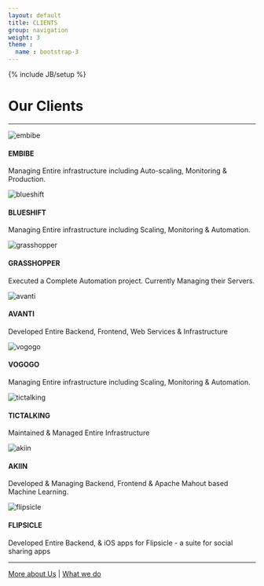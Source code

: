 ```yaml
---
layout: default
title: CLIENTS
group: navigation
weight: 3
theme :
  name : bootstrap-3
---
```

{% include JB/setup %}

<h1>Our Clients</h1>
<hr/>
<div class="content-block">
  <div class="row">
    <div class="col-md-4">
      <div class="col-md-8 col-md-offset-2"><img alt="embibe" class="img-responsive" src="{{ ASSET_PATH }}/images/embibe.png"></div>
      <h4>EMBIBE</h4>
      <p>Managing Entire infrastructure including Auto-scaling, Monitoring & Production.</p>
    </div>
    <div class="col-md-4">
      <div class="col-md-8 col-md-offset-2"><img alt="blueshift" class="img-responsive" src="{{ ASSET_PATH }}/images/blueshift.png"></div>
      <h4>BLUESHIFT</h4>
      <p>Managing Entire infrastructure including Scaling, Monitoring & Automation.</p>
    </div>
    <div class="col-md-4">
      <div class="col-md-8 col-md-offset-2"><img alt="grasshopper" class="img-responsive" src="{{ ASSET_PATH }}/images/grasshopper_logo.png"></div>
      <h4>GRASSHOPPER</h4>
      <p>Executed a Complete Automation project. Currently Managing their Servers.</p>
    </div>
  </div>
  <div class="row">
    <div class="col-md-4">
      <div class="col-md-8 col-md-offset-2"><img alt="avanti" class="img-responsive" src="{{ ASSET_PATH }}/images/avanti_logo_hindi-only.png"></div>
      <h4>AVANTI</h4>
      <p>Developed Entire Backend, Frontend, Web Services & Infrastructure</p>
    </div>
    <div class="col-md-4">
      <div class="col-md-8 col-md-offset-2"><img alt="vogogo" class="img-responsive" src="{{ ASSET_PATH }}/images/vogogologo-color.png"></div>
      <h4>VOGOGO</h4>
      <p>Managing Entire infrastructure including Scaling, Monitoring & Automation.</p>
    </div>
    <div class="col-md-4">
      <div class="col-md-8 col-md-offset-2"><img alt="tictalking" class="img-responsive" src="{{ ASSET_PATH }}/images/tictalking.jpg"></div>
      <h4>TICTALKING</h4>
      <p>Maintained & Managed Entire Infrastructure</p>
    </div>
  </div>
  <div class="row">
    <div class="col-md-4">
      <div class="col-md-8 col-md-offset-2"><img alt="akiin" class="img-responsive" src="{{ ASSET_PATH }}/images/aqqin_headlogofull_2x.png"></div>
      <h4>AKIIN</h4>
      <p>Developed & Managing Backend, Frontend & Apache Mahout based Machine Learning.</p>
    </div>
    <div class="col-md-4">
      <div class="col-md-8 col-md-offset-2"><img alt="flipsicle" class="img-responsive" src="{{ ASSET_PATH }}/images/popsicle.png"></div>
      <h4>FLIPSICLE</h4>
      <p>Developed Entire Backend, & iOS apps for Flipsicle - a suite for social sharing apps</p>
    </div>
  </div>
</div>
<hr/>
<div class="content-block">
  <p class="text">
    <a href="">More about Us</a>
    |
    <a href="">What we do</a>
  </p>
</div>
